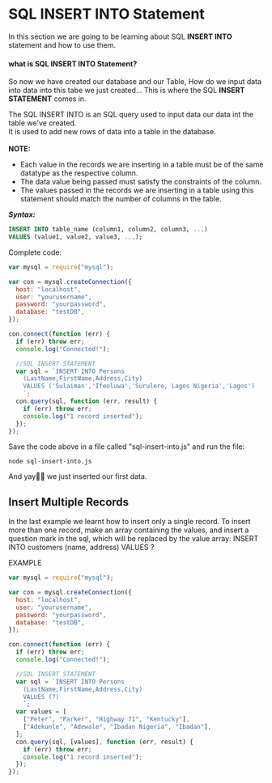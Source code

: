 # SQL INSERT INTO Statement

In this section we are going to be learning about SQL **INSERT INTO** statement and how to use them.

#### what is SQL INSERT INTO Statement?<br>

So now we have created our database and our Table, How do we input data into data into this tabe we just created... This is where the SQL **INSERT STATEMENT** comes in.

The SQL INSERT INTO is an SQL query used to input data our data int the table we've created.<br>
It is used to add new rows of data into a table in the database.
<br>
<br>
**NOTE:**<br>

- Each value in the records we are inserting in a table must be of the same datatype as the respective column.
- The data value being passed must satisfy the constraints of the column.
- The values passed in the records we are inserting in a table using this statement should match the number of columns in the table.

**_Syntax:_**

```sql
INSERT INTO table_name (column1, column2, column3, ...)
VALUES (value1, value2, value3, ...);
```

Complete code:

```js
var mysql = require("mysql");

var con = mysql.createConnection({
  host: "localhost",
  user: "yourusername",
  password: "yourpassword",
  database: "testDB",
});

con.connect(function (err) {
  if (err) throw err;
  console.log("Connected!");

  //SQL INSERT STATEMENT
  var sql = `INSERT INTO Persons 
    (LastName,FirstName,Address,City) 
    VALUES ('Sulaiman','Ifeoluwa','Surulere, Lagos Nigeria','Lagos')
    `;
  con.query(sql, function (err, result) {
    if (err) throw err;
    console.log("1 record inserted");
  });
});
```

Save the code above in a file called "sql-insert-into.js" and run the file:

```
node sql-insert-into.js
```

And yay🎉🎉 we just inserted our first data.

## Insert Multiple Records

In the last example we learnt how to insert only a single record. To insert more than one record, make an array containing the values, and insert a question mark in the sql, which will be replaced by the value array:
INSERT INTO customers (name, address) VALUES ?

EXAMPLE

```js
var mysql = require("mysql");

var con = mysql.createConnection({
  host: "localhost",
  user: "yourusername",
  password: "yourpassword",
  database: "testDB",
});

con.connect(function (err) {
  if (err) throw err;
  console.log("Connected!");

  //SQL INSERT STATEMENT
  var sql = `INSERT INTO Persons 
    (LastName,FirstName,Address,City) 
    VALUES (?)
    `;
  var values = [
    ["Peter", "Parker", "Highway 71", "Kentucky"],
    ["Adekunle", "Adewale", "Ibadan Nigeria", "Ibadan"],
  ];
  con.query(sql, [values], function (err, result) {
    if (err) throw err;
    console.log("1 record inserted");
  });
});
```

